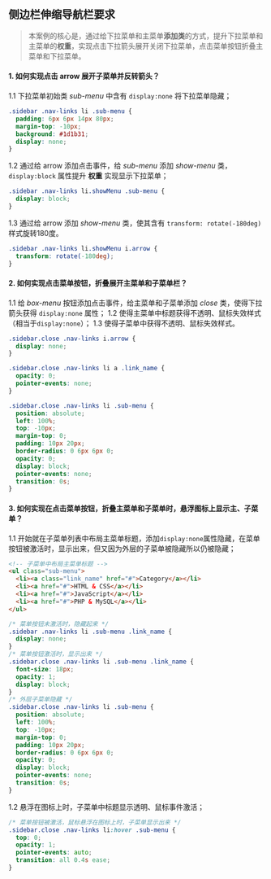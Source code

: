 ## 侧边栏伸缩导航栏要求

> 本案例的核心是，通过给下拉菜单和主菜单**添加类**的方式，提升下拉菜单和主菜单的**权重**，实现点击下拉箭头展开关闭下拉菜单，点击菜单按钮折叠主菜单和下拉菜单。

#### 1. 如何实现点击 arrow 展开子菜单并反转箭头？
1.1 下拉菜单初始类 *sub-menu* 中含有 `display:none` 将下拉菜单隐藏；

``` css
.sidebar .nav-links li .sub-menu {
  padding: 6px 6px 14px 80px;
  margin-top: -10px;
  background: #1d1b31;
  display: none;
}
```

1.2 通过给 arrow 添加点击事件，给 *sub-menu* 添加 *show-menu* 类， `display:block` 属性提升 **权重** 实现显示下拉菜单；

``` css 
.sidebar .nav-links li.showMenu .sub-menu {
  display: block;
}
```

1.3 通过给 arrow 添加 *show-menu* 类，使其含有 `transform: rotate(-180deg)` 样式旋转180度。
``` css
.sidebar .nav-links li.showMenu i.arrow {
  transform: rotate(-180deg);
}
```

#### 2. 如何实现点击菜单按钮，折叠展开主菜单和子菜单栏？

1.1 给 *box-menu* 按钮添加点击事件，给主菜单和子菜单添加 *close* 类，使得下拉箭头获得 `display:none` 属性；
1.2 使得主菜单中标题获得不透明、鼠标失效样式（相当于`display:none`）；
1.3 使得子菜单中获得不透明、鼠标失效样式。

```css
.sidebar.close .nav-links i.arrow {
  display: none;
}

.sidebar.close .nav-links li a .link_name {
  opacity: 0;
  pointer-events: none;
}

.sidebar.close .nav-links li .sub-menu {
  position: absolute;
  left: 100%;
  top: -10px;
  margin-top: 0;
  padding: 10px 20px;
  border-radius: 0 6px 6px 0;
  opacity: 0;
  display: block;
  pointer-events: none;
  transition: 0s;
}
```

#### 3. 如何实现在点击菜单按钮，折叠主菜单和子菜单时，悬浮图标上显示主、子菜单？
1.1 开始就在子菜单列表中布局主菜单标题，添加`display:none`属性隐藏，在菜单按钮被激活时，显示出来，但又因为外层的子菜单被隐藏所以仍被隐藏；

``` html
<!-- 子菜单中布局主菜单标题 -->
<ul class="sub-menu">
  <li><a class="link_name" href="#">Category</a></li>
  <li><a href="#">HTML & CSS</a></li>
  <li><a href="#">JavaScript</a></li>
  <li><a href="#">PHP & MySQL</a></li>
</ul>
```

``` css
/* 菜单按钮未激活时，隐藏起来 */
.sidebar .nav-links li .sub-menu .link_name {
  display: none;
}
/* 菜单按钮激活时，显示出来 */
.sidebar.close .nav-links li .sub-menu .link_name {
  font-size: 18px;
  opacity: 1;
  display: block;
}
/* 外层子菜单隐藏 */
.sidebar.close .nav-links li .sub-menu {
  position: absolute;
  left: 100%;
  top: -10px;
  margin-top: 0;
  padding: 10px 20px;
  border-radius: 0 6px 6px 0;
  opacity: 0;
  display: block;
  pointer-events: none;
  transition: 0s;
}
```
1.2 悬浮在图标上时，子菜单中标题显示透明、鼠标事件激活；

``` css
/* 菜单按钮被激活，鼠标悬浮在图标上时，子菜单显示出来 */
.sidebar.close .nav-links li:hover .sub-menu {
  top: 0;
  opacity: 1;
  pointer-events: auto;
  transition: all 0.4s ease;
}
```



